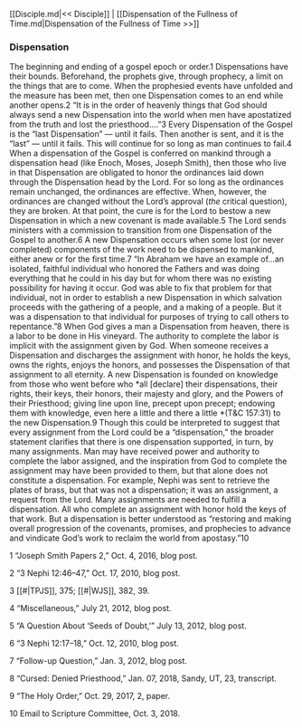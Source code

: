 [[Disciple.md|<< Disciple]]  |  [[Dispensation of the Fullness of Time.md|Dispensation of the Fullness of Time >>]]

### Dispensation
The beginning and ending of a gospel epoch or order.1 Dispensations have their bounds. Beforehand, the prophets give, through prophecy, a limit on the things that are to come. When the prophesied events have unfolded and the measure has been met, then one Dispensation comes to an end while another opens.2 “It is in the order of heavenly things that God should always send a new Dispensation into the world when men have apostatized from the truth and lost the priesthood….”3 Every Dispensation of the Gospel is the “last Dispensation” — until it fails. Then another is sent, and it is the “last” — until it fails. This will continue for so long as man continues to fail.4 When a dispensation of the Gospel is conferred on mankind through a dispensation head (like Enoch, Moses, Joseph Smith), then those who live in that Dispensation are obligated to honor the ordinances laid down through the Dispensation head by the Lord. For so long as the ordinances remain unchanged, the ordinances are effective. When, however, the ordinances are changed without the Lord’s approval (*the* critical question), they are broken. At that point, the cure is for the Lord to bestow a new Dispensation in which a new covenant is made available.5 The Lord sends ministers with a commission to transition from one Dispensation of the Gospel to another.6 A new Dispensation occurs when some lost (or never completed) components of the work need to be dispensed to mankind, either anew or for the first time.7 “In Abraham we have an example of...an isolated, faithful individual who honored the Fathers and was doing everything that he could in his day but for whom there was no existing possibility for having it occur. God was able to fix that problem for that individual, not in order to establish a new Dispensation in which salvation proceeds with the gathering of a people, and a making of a people. But it was a dispensation to that individual for purposes of trying to call others to repentance.”8 When God gives a man a Dispensation from heaven, there is a labor to be done in His vineyard. The authority to complete the labor is implicit with the assignment given by God. When someone receives a Dispensation and discharges the assignment with honor, he holds the keys, owns the rights, enjoys the honors, and possesses the Dispensation of that assignment to all eternity. A new Dispensation is founded on knowledge from those who went before who *all [declare] their dispensations, their rights, their keys, their honors, their majesty and glory, and the Powers of their Priesthood; giving line upon line, precept upon precept; endowing them with knowledge, even here a little and there a little *(T&C 157:31) to the new Dispensation.9 Though this could be interpreted to suggest that every assignment from the Lord could be a “dispensation,” the broader statement clarifies that there is one dispensation supported, in turn, by many assignments. Man may have received power and authority to complete the labor assigned, and the inspiration from God to complete the assignment may have been provided to them, but that alone does not constitute a dispensation. For example, Nephi was sent to retrieve the plates of brass, but that was not a dispensation; it was an assignment, a request from the Lord. Many assignments are needed to fulfill a dispensation. All who complete an assignment with honor hold the keys of that work. But a dispensation is better understood as “restoring and making overall progression of the covenants, promises, and prophecies to advance and vindicate God’s work to reclaim the world from apostasy.”10



1 “Joseph Smith Papers 2,” Oct. 4, 2016, blog post.


2 “3 Nephi 12:46–47,” Oct. 17, 2010, blog post.


3
[[#|TPJS]], 375; [[#|WJS]], 382, 39.


4 “Miscellaneous,” July 21, 2012, blog post.


5 “A Question About ‘Seeds of Doubt,’” July 13, 2012, blog post.


6 “3 Nephi 12:17–18,” Oct. 12, 2010, blog post.


7 “Follow-up Question,” Jan. 3, 2012, blog post.


8 “Cursed: Denied Priesthood,” Jan. 07, 2018, Sandy, UT, 23, transcript.


9 “The Holy Order,” Oct. 29, 2017, 2, paper.


10 Email to Scripture Committee, Oct. 3, 2018.